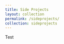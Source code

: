 ```yaml
---
title: Side Projects
layout: collection
permalink: /sideprojects/
collection: sideprojects
---
```


Test
